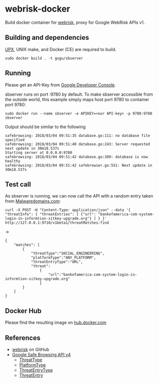# webrisk-docker 
Build docker container for [webrisk](https://github.com/google/webrisk), proxy for Google WebRisk APIs v1.


## Building and dependencies 
[UPX](https://upx.github.io/), UNIX make, and Docker (CE) are required to build. 

```
sudo docker build . -t gugu/sbserver
```

## Running
Please get an API-Key from [Google Developer Console](https://console.developers.google.com/apis/api/webrisk.googleapis.com).

sbserver runs on port :9780 by default. To make sbserver accessible from the outside world, this example simply maps host port 9780 to container port 9780:
```
sudo docker run --name sbserver -e APIKEY=<our API-key> -p 9780:9780 sbserver
```

Output should be similar to the following 
```
safebrowsing: 2018/03/04 09:51:35 database.go:111: no database file specified
safebrowsing: 2018/03/04 09:51:40 database.go:243: Server requested next update in 30m18.537s
Starting server at 0.0.0.0:9780
safebrowsing: 2018/03/04 09:51:42 database.go:389: database is now healthy
safebrowsing: 2018/03/04 09:51:42 safebrowser.go:551: Next update in 30m18.537s

```


## Test call
As sbserver is running, we can now call the API with a random entry taken from [Malwaredomains.com](http://www.malwaredomains.com/):
```
curl -X POST -H "Content-Type: application/json" --data '{ "threatInfo": { "threatEntries": [ {"url": "bankofamerica-com-system-login-in-informtion-sitkey-upgrade.org"} ] } }' http://127.0.0.1:9710/v1beta1/threatMatches:find
```
->
```
{
	"matches": [ 
		{ 
			"threatType":"SOCIAL_ENGINEERING",
			"platformType":"ANY_PLATFORM",
			"threatEntryType":"URL",
			"threat": 
				{
					"url":"bankofamerica-com-system-login-in-informtion-sitkey-upgrade.org"
				}
		}
	]
}
```

## Docker Hub
Please find the resulting image on [hub.docker.com](https://hub.docker.com/r/objectcomp/sbserver/)


## References
* [webrisk](https://github.com/google/webrisk) on GitHub
* [Google Safe Browsing API v4](https://developers.google.com/safe-browsing/v4/)
  * [ThreatType](https://developers.google.com/safe-browsing/v4/reference/rest/v4/ThreatType)
  * [PlatformType](https://developers.google.com/safe-browsing/v4/reference/rest/v4/PlatformType)
  * [ThreatEntryType](https://developers.google.com/safe-browsing/v4/reference/rest/v4/ThreatEntryType)
  * [ThreatEntry](https://developers.google.com/safe-browsing/v4/reference/rest/v4/ThreatEntry)
